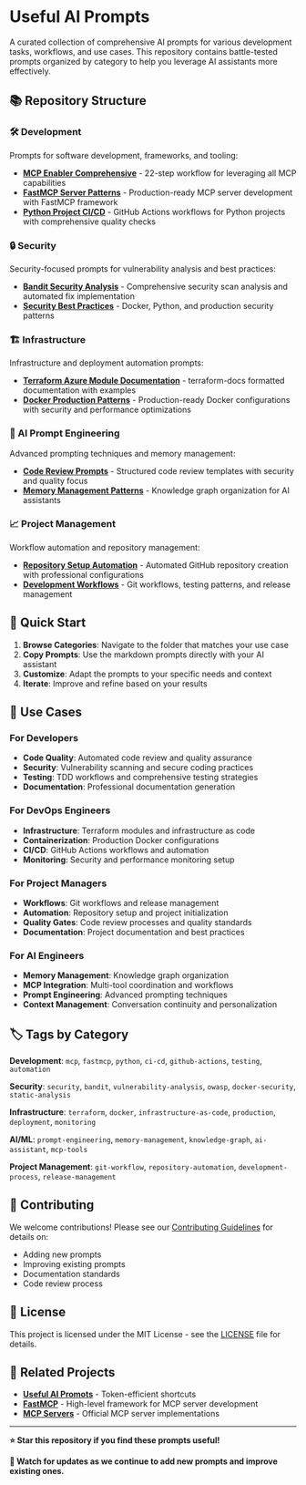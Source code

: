 # Useful AI Prompts

A curated collection of comprehensive AI prompts for various development tasks, workflows, and use cases. This repository contains battle-tested prompts organized by category to help you leverage AI assistants more effectively.

## 📚 Repository Structure

### 🛠️ Development
Prompts for software development, frameworks, and tooling:
- **[MCP Enabler Comprehensive](development/mcp-enabler-comprehensive.md)** - 22-step workflow for leveraging all MCP capabilities
- **[FastMCP Server Patterns](development/fastmcp-server-patterns.md)** - Production-ready MCP server development with FastMCP framework
- **[Python Project CI/CD](development/python-project-ci-cd.md)** - GitHub Actions workflows for Python projects with comprehensive quality checks

### 🔒 Security
Security-focused prompts for vulnerability analysis and best practices:
- **[Bandit Security Analysis](security/bandit-security-analysis.md)** - Comprehensive security scan analysis and automated fix implementation
- **[Security Best Practices](security/security-best-practices.md)** - Docker, Python, and production security patterns

### 🏗️ Infrastructure
Infrastructure and deployment automation prompts:
- **[Terraform Azure Module Documentation](infrastructure/azurerm-terraform-module-maker.md)** - terraform-docs formatted documentation with examples
- **[Docker Production Patterns](infrastructure/docker-production-patterns.md)** - Production-ready Docker configurations with security and performance optimizations

### 🤖 AI Prompt Engineering
Advanced prompting techniques and memory management:
- **[Code Review Prompts](ai-prompt-engineering/code-review-prompts.md)** - Structured code review templates with security and quality focus
- **[Memory Management Patterns](ai-prompt-engineering/memory-management-patterns.md)** - Knowledge graph organization for AI assistants

### 📈 Project Management
Workflow automation and repository management:
- **[Repository Setup Automation](project-management/repository-setup-automation.md)** - Automated GitHub repository creation with professional configurations
- **[Development Workflows](project-management/development-workflows.md)** - Git workflows, testing patterns, and release management

## 🚀 Quick Start

1. **Browse Categories**: Navigate to the folder that matches your use case
2. **Copy Prompts**: Use the markdown prompts directly with your AI assistant
3. **Customize**: Adapt the prompts to your specific needs and context
4. **Iterate**: Improve and refine based on your results

## 🎯 Use Cases

### For Developers
- **Code Quality**: Automated code review and quality assurance
- **Security**: Vulnerability scanning and secure coding practices
- **Testing**: TDD workflows and comprehensive testing strategies
- **Documentation**: Professional documentation generation

### For DevOps Engineers
- **Infrastructure**: Terraform modules and infrastructure as code
- **Containerization**: Production Docker configurations
- **CI/CD**: GitHub Actions workflows and automation
- **Monitoring**: Security and performance monitoring setup

### For Project Managers
- **Workflows**: Git workflows and release management
- **Automation**: Repository setup and project initialization
- **Quality Gates**: Code review processes and quality standards
- **Documentation**: Project documentation and best practices

### For AI Engineers
- **Memory Management**: Knowledge graph organization
- **MCP Integration**: Multi-tool coordination and workflows
- **Prompt Engineering**: Advanced prompting techniques
- **Context Management**: Conversation continuity and personalization

## 🏷️ Tags by Category

**Development**: `mcp`, `fastmcp`, `python`, `ci-cd`, `github-actions`, `testing`, `automation`

**Security**: `security`, `bandit`, `vulnerability-analysis`, `owasp`, `docker-security`, `static-analysis`

**Infrastructure**: `terraform`, `docker`, `infrastructure-as-code`, `production`, `deployment`, `monitoring`

**AI/ML**: `prompt-engineering`, `memory-management`, `knowledge-graph`, `ai-assistant`, `mcp-tools`

**Project Management**: `git-workflow`, `repository-automation`, `development-process`, `release-management`

## 🤝 Contributing

We welcome contributions! Please see our [Contributing Guidelines](CONTRIBUTING.md) for details on:
- Adding new prompts
- Improving existing prompts
- Documentation standards
- Code review process

## 📄 License

This project is licensed under the MIT License - see the [LICENSE](LICENSE) file for details.

## 🔗 Related Projects

- **[Useful AI Promots](https://github.com/aj-geddes/useful-ai-promots)** - Token-efficient shortcuts
- **[FastMCP](https://github.com/jlowin/fastmcp)** - High-level framework for MCP server development
- **[MCP Servers](https://github.com/modelcontextprotocol/servers)** - Official MCP server implementations

---

**⭐ Star this repository if you find these prompts useful!**

**🔄 Watch for updates as we continue to add new prompts and improve existing ones.**
